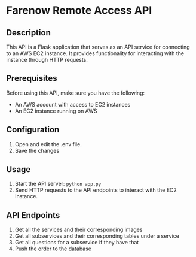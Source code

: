 # Farenow Remote Access API

## Description
This API is a Flask application that serves as an API service for connecting to an AWS EC2 instance. It provides functionality for interacting with the instance through HTTP requests.

## Prerequisites
Before using this API, make sure you have the following:
- An AWS account with access to EC2 instances
- An EC2 instance running on AWS

## Configuration
1. Open and edit the .env file.
2. Save the changes

## Usage
1. Start the API server: `python app.py`
2. Send HTTP requests to the API endpoints to interact with the EC2 instance.

## API Endpoints
1. Get all the services and their corresponding images
2. Get all subservices and their corresponding tables under a service 
3. Get all questions for a subservice if they have that
4. Push the order to the database
